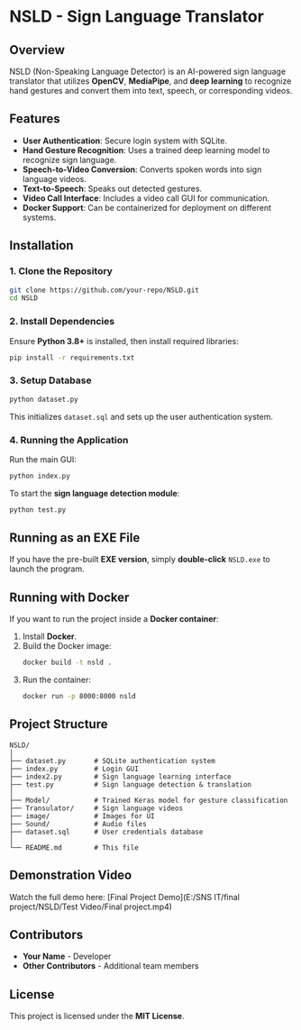 # NSLD - Sign Language Translator

## Overview
NSLD (Non-Speaking Language Detector) is an AI-powered sign language translator that utilizes **OpenCV**, **MediaPipe**, and **deep learning** to recognize hand gestures and convert them into text, speech, or corresponding videos.

## Features
- **User Authentication**: Secure login system with SQLite.
- **Hand Gesture Recognition**: Uses a trained deep learning model to recognize sign language.
- **Speech-to-Video Conversion**: Converts spoken words into sign language videos.
- **Text-to-Speech**: Speaks out detected gestures.
- **Video Call Interface**: Includes a video call GUI for communication.
- **Docker Support**: Can be containerized for deployment on different systems.

## Installation

### 1. Clone the Repository
```sh
git clone https://github.com/your-repo/NSLD.git
cd NSLD
```

### 2. Install Dependencies
Ensure **Python 3.8+** is installed, then install required libraries:
```sh
pip install -r requirements.txt
```

### 3. Setup Database
```sh
python dataset.py
```
This initializes `dataset.sql` and sets up the user authentication system.

### 4. Running the Application
Run the main GUI:
```sh
python index.py
```

To start the **sign language detection module**:
```sh
python test.py
```

## Running as an EXE File
If you have the pre-built **EXE version**, simply **double-click** `NSLD.exe` to launch the program.

## Running with Docker
If you want to run the project inside a **Docker container**:
1. Install **Docker**.
2. Build the Docker image:
   ```sh
   docker build -t nsld .
   ```
3. Run the container:
   ```sh
   docker run -p 8000:8000 nsld
   ```

## Project Structure
```
NSLD/
│
├── dataset.py       # SQLite authentication system
├── index.py         # Login GUI
├── index2.py        # Sign language learning interface
├── test.py          # Sign language detection & translation
│
├── Model/           # Trained Keras model for gesture classification
├── Transulator/     # Sign language videos
├── image/           # Images for UI
├── Sound/           # Audio files
├── dataset.sql      # User credentials database
│
└── README.md        # This file
```

## Demonstration Video
Watch the full demo here:
[Final Project Demo](E:/SNS IT/final project/NSLD/Test Video/Final project.mp4)

## Contributors
- **Your Name** - Developer
- **Other Contributors** - Additional team members

## License
This project is licensed under the **MIT License**.

